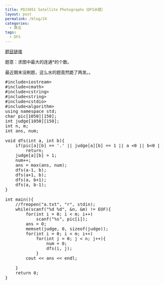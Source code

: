 ```yaml
---
title: POJ3051 Satellite Photographs（DFS水题）
layout: post
permalink: /blog/24
categories:
  - 算法
tags:
  - DFS
---
```

<a href="http://poj.org/problem?id=3051" target="_blank">题目链接</a>

题意：求图中最大的连通*的个数。

最近期末没刷题，这么水的题竟然跪了两发。。

<pre class="brush: cpp; title: ; notranslate" title="">#include&lt;iostream&gt;
#include&lt;cmath&gt;
#include&lt;cstring&gt;
#include&lt;string&gt;
#include&lt;cstdio&gt;
#include&lt;algorithm&gt;
using namespace std;
char pic[1050][150];
int judge[1050][150];
int n, m;
int ans, num;

void dfs(int a, int b){
    if(pic[a][b] == '.' || judge[a][b] == 1 || a &lt;0 || b&lt;0 || a &gt;=m || b &gt;=n)
        return;
    judge[a][b] = 1;
    num++;
    ans = max(ans, num);
    dfs(a-1, b);
    dfs(a+1, b);
    dfs(a, b+1);
    dfs(a, b-1);
}

int main(){
    //freopen("a.txt", "r", stdin);
    while(scanf("%d %d", &n, &m) != EOF){
        for(int i = 0; i &lt; m; i++)
            scanf("%s", pic[i]);
        ans = 0;
        memset(judge, 0, sizeof(judge));
        for(int i = 0; i &lt; m; i++)
            for(int j = 0; j &lt; n; j++){
                num = 0;
                dfs(i, j);
            }
        cout &lt;&lt; ans &lt;&lt; endl;

    }
    return 0;
}
</pre>